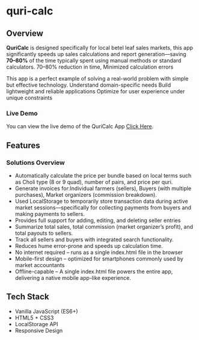 # quri-calc

## Overview

**QuriCalc** is designed specifically for local betel leaf sales markets, this app significantly speeds up sales calculations and report generation—saving **70–80%** of the time typically spent using manual methods or standard calculators. 70–80% reduction in time, Minimized calculation errors

 This app is a perfect example of solving a real-world problem with simple but effective technology. Understand domain-specific needs
Build lightweight and reliable applications
Optimize for user experience under unique constraints


### Live Demo

You can view the live demo of the QuriCalc App [Click Here](https://quricalc.vercel.app/).

## Features

### Solutions Overview

- Automatically calculate the price per bundle based on local terms such as Choli type (8 or 9 quad), number of pairs, and price per quri.
- Generate invoices for:Individual farmers (sellers), Buyers (with multiple purchases), Market organizers (commission breakdown).
- Used LocalStorage to temporarily store transaction data during active market sessions—specifically for collecting payments from buyers and making payments to sellers.
- Provides full support for adding, editing, and deleting seller entries
- Summarize total sales, total commission (market organizer’s profit), and total payouts to sellers.
- Track all sellers and buyers with integrated search functionality.
- Reduces hume error-prone and speeds up calculation time.
- No internet required – runs as a single index.html file in the browser
- Mobile-first design – optimized for smartphones commonly used by market accountants
- Offline-capable – A single index.html file powers the entire app, delivering a native mobile app-like experience.

## Tech Stack

- Vanilla JavaScript (ES6+)
- HTML5 + CSS3
- LocalStorage API
- Responsive Design
